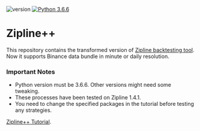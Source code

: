 ![version](https://img.shields.io/badge/version-0.0.1-blue)
[![Python 3.6.6](https://img.shields.io/badge/python-3.6.6-blue.svg)](https://www.python.org/downloads/release/python-366/)

# Zipline++

This repository contains the transformed version of
[Zipline backtesting tool](https://github.com/quantopian/zipline).
Now it supports Binance data bundle in minute or daily resolution. 

### Important Notes
* Python version must be 3.6.6. Other versions might need some tweaking.
* These processes have been tested on Zipline 1.4.1.
* You need to change the specified packages in the tutorial before testing any strategies.

[Zipline++ Tutorial](https://simplyfarzad.medium.com/zipline-binance-support-and-more-4c0430fbe50f).
